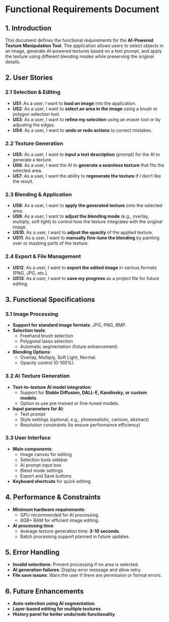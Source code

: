 # Functional Requirements Document

## 1. Introduction
This document defines the functional requirements for the **AI-Powered Texture Manipulation Tool**. The application allows users to select objects in an image, generate AI-powered textures based on a text prompt, and apply the texture using different blending modes while preserving the original details.

## 2. User Stories
### 2.1 Selection & Editing
- **US1**: As a user, I want to **load an image** into the application.
- **US2**: As a user, I want to **select an area in the image** using a brush or polygon selection tool.
- **US3**: As a user, I want to **refine my selection** using an eraser tool or by adjusting the edges.
- **US4**: As a user, I want to **undo or redo actions** to correct mistakes.

### 2.2 Texture Generation
- **US5**: As a user, I want to **input a text description** (prompt) for the AI to generate a texture.
- **US6**: As a user, I want the AI to **generate a seamless texture** that fits the selected area.
- **US7**: As a user, I want the ability to **regenerate the texture** if I don’t like the result.

### 2.3 Blending & Application
- **US8**: As a user, I want to **apply the generated texture** onto the selected area.
- **US9**: As a user, I want to **adjust the blending mode** (e.g., overlay, multiply, soft light) to control how the texture integrates with the original image.
- **US10**: As a user, I want to **adjust the opacity** of the applied texture.
- **US11**: As a user, I want to **manually fine-tune the blending** by painting over or masking parts of the texture.

### 2.4 Export & File Management
- **US12**: As a user, I want to **export the edited image** in various formats (PNG, JPG, etc.).
- **US13**: As a user, I want to **save my progress** as a project file for future editing.

## 3. Functional Specifications
### 3.1 Image Processing
- **Support for standard image formats**: JPG, PNG, BMP.
- **Selection tools**:
  - Freehand brush selection
  - Polygonal lasso selection
  - Automatic segmentation (future enhancement)
- **Blending Options**:
  - Overlay, Multiply, Soft Light, Normal.
  - Opacity control (0-100%).

### 3.2 AI Texture Generation
- **Text-to-texture AI model integration**:
  - Support for **Stable Diffusion, DALL-E, Kandinsky, or custom models**.
  - Option to use pre-trained or fine-tuned models.
- **Input parameters for AI**:
  - Text prompt
  - Style settings (optional, e.g., photorealistic, cartoon, abstract)
  - Resolution constraints (to ensure performance efficiency)

### 3.3 User Interface
- **Main components**:
  - Image canvas for editing
  - Selection tools sidebar
  - AI prompt input box
  - Blend mode settings
  - Export and Save buttons
- **Keyboard shortcuts** for quick editing.

## 4. Performance & Constraints
- **Minimum hardware requirements**:
  - GPU recommended for AI processing.
  - 8GB+ RAM for efficient image editing.
- **AI processing time**:
  - Average texture generation time: **3-10 seconds**.
  - Batch processing support planned in future updates.

## 5. Error Handling
- **Invalid selections**: Prevent processing if no area is selected.
- **AI generation failures**: Display error message and allow retry.
- **File save issues**: Warn the user if there are permission or format errors.

## 6. Future Enhancements
- **Auto-selection using AI segmentation**.
- **Layer-based editing for multiple textures**.
- **History panel for better undo/redo functionality**.